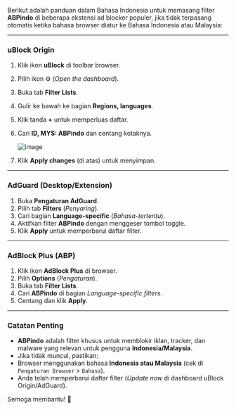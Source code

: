 Berikut adalah panduan dalam Bahasa Indonesia untuk memasang filter **ABPindo** di beberapa ekstensi ad blocker populer, jika tidak terpasang otomatis ketika bahasa browser diatur ke Bahasa Indonesia atau Malaysia:

---

### **uBlock Origin**  
1. Klik ikon **uBlock** di toolbar browser.  
2. Pilih ikon ⚙ (*Open the dashboard*).  
3. Buka tab **Filter Lists**.  
4. Gulir ke bawah ke bagian **Regions, languages**.  
5. Klik tanda **+** untuk memperluas daftar.  
6. Cari **ID, MYS: ABPindo** dan centang kotaknya.

   ![image](https://github.com/user-attachments/assets/96a58dd6-980f-49dd-834a-f6892641e44f)

8. Klik **Apply changes** (di atas) untuk menyimpan.  

---

### **AdGuard (Desktop/Extension)**  
1. Buka **Pengaturan AdGuard**.  
2. Pilih tab **Filters** (*Penyaring*).  
3. Cari bagian **Language-specific** (*Bahasa-tertentu*).  
4. Aktifkan filter **ABPindo** dengan menggeser tombol toggle.  
5. Klik **Apply** untuk memperbarui daftar filter.  

---

### **AdBlock Plus (ABP)**  
1. Klik ikon **AdBlock Plus** di browser.  
2. Pilih **Options** (*Pengaturan*).  
3. Buka tab **Filter Lists**.  
4. Cari **ABPindo** di bagian *Language-specific filters*.  
5. Centang dan klik **Apply**.  

---

### **Catatan Penting**  
- **ABPindo** adalah filter khusus untuk memblokir iklan, tracker, dan malware yang relevan untuk pengguna **Indonesia/Malaysia**.  
- Jika tidak muncul, pastikan:  
- Browser menggunakan bahasa **Indonesia atau Malaysia** (cek di `Pengaturan Browser` > `Bahasa`).  
- Anda telah memperbarui daftar filter (*Update now* di dashboard uBlock Origin/AdGuard).  

Semoga membantu! 🚀
